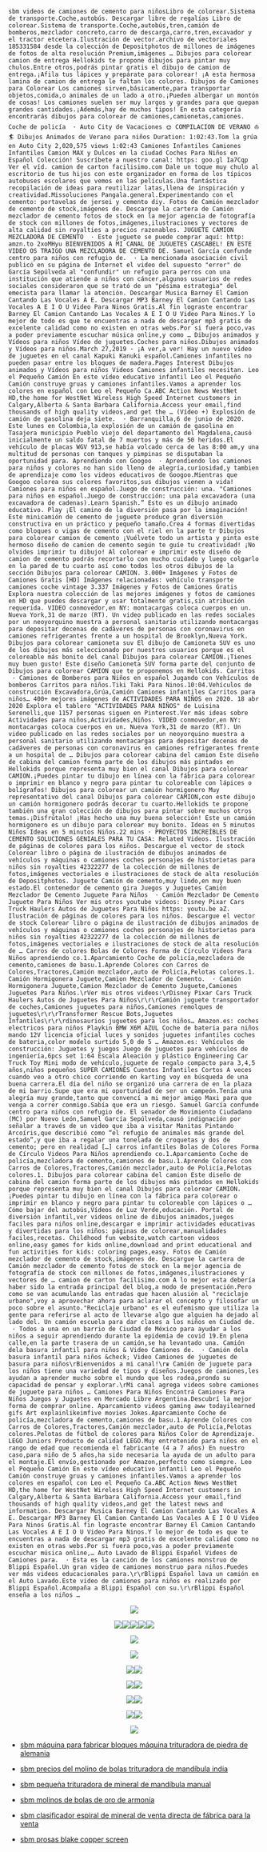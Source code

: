 
```
sbm videos de camiones de cemento para niñosLibro de colorear.Sistema de transporte.Coche,autobús. Descargar libre de regalías Libro de colorear.Sistema de transporte.Coche,autobús,tren,camión de bomberos,mezclador concreto,carro de descarga,carro,tren,excavador y el tractor etcetera.Ilustración de vector.archivo de vectoriales 185331584 desde la colección de Depositphotos de millones de imágenes de fotos de alta resolución Premium,imágenes … Dibujos para colorear camion de entrega Hellokids te propone dibujos para pintar muy chulos.Entre otros,podrás pintar gratis el dibujo de camion de entrega.¡Afila tus lápices y prepárate para colorear! ¡A esta hermosa lamina de camion de entrega le faltan los colores. Dibujos de Camiones para Colorear Los camiones sirven,básicamente,para transportar objetos,comida,o animales de un lado a otro.¡Pueden albergar un montón de cosas! Los camiones suelen ser muy largos y grandes para que quepan grandes cantidades.¡Además,hay de muchos tipos! En esta categoría encontrarás dibujos para colorear de camiones,camionetas,camiones. Coche de policía  · Auto City de Vacaciones 🌞 COMPILACION DE VERANO ⛵🏄 Dibujos Animados de Verano para niños Duration: 1:02:43.Tom la grúa en Auto City 2,020,575 views 1:02:43 Camiones Infantiles Camiones Infantiles Camion MAX y Dulces en la ciudad Coches Para Niños en Español Colección! Suscríbete a nuestro canal: https: goo.gl Ia7Cqp Ver el víd. camion de carton facilisimo.com Dale un toque muy chulo al escritorio de tus hijos con este organizador en forma de los típicos autobuses escolares que vemos en las películas.Una fantástica recopilación de ideas para reutilizar latas,llena de inspiración y creatividad.Missoluciones Pangala.general.Experimentando con el cemento: portavelas de jersei y cemento diy. Fotos de Camión mezclador de cemento de stock,imágenes de. Descargue la cartera de Camión mezclador de cemento fotos de stock en la mejor agencia de fotografía de stock con millones de fotos,imágenes,ilustraciones y vectores de alta calidad sin royalties a precios razonables. JUGUETE CAMION MEZCLADORA DE CEMENTO  · Este juguete se puede comprar aquí: http: amzn.to 2xoMHyu BIENVENIDOS A MI CANAL DE JUGUETES CASCABEL! EN ESTE VIDEO OS TRAIGO UNA MEZCLADORA DE CEMENTO DE. Samuel García confunde centro para niños con refugio de.  · La mencionada asociación civil publicó en su página de Internet el video del supuesto "error" de García Sepúlveda al "confundir" un refugio para perros con una institución que atiende a niños con cáncer,algunos usuarios de redes sociales consideraron que se trató de un "pésima estrategia" del emecista para llamar la atención. Descargar Musica Barney El Camion Cantando Las Vocales A E. Descargar MP3 Barney El Camion Cantando Las Vocales A E I O U Video Para Ninos Gratis.Al fin lograste encontrar Barney El Camion Cantando Las Vocales A E I O U Video Para Ninos.Y lo mejor de todo es que te encuentras a nada de descargar mp3 gratis de excelente calidad como no existen en otras webs.Por si fuera poco,vas a poder previamente escuchar música online,y como … Dibujos animados y Vídeos para niños Vídeo de juguetes.Coches para niños.Dibujos animados y Vídeos para niños.March 27,2019 · ¡A ver,a ver! Hay un nuevo vídeo de juguetes en el canal Kapuki Kanuki español.Camiones infantiles no pueden pasar entre los bloques de madera.Pages Interest Dibujos animados y Vídeos para niños Videos Camiones infantiles necesitan. Leo el Pequeño Camión En este vídeo educativo infantil Leo el Pequeño Camión construye gruas y camiones infantiles.Vamos a aprender los colores en español con Leo el Pequeño Ca.ABC Action News WestNet HD,the home for WestNet Wireless High Speed Internet customers in Calgary,Alberta & Santa Barbara California.Access your email,find thousands of high quality videos,and get the … (Vídeo +) Explosión de camión de gasolina deja siete.  · Barranquilla,6 de junio de 2020. Este lunes en Colombia,la explosión de un camión de gasolina en Tasajera municipio Pueblo viejo del departamento del Magdalena,causó inicialmente un saldo fatal de 7 muertos y más de 50 heridos.El vehículo de placas WGV 913,se había volcado cerca de las 8:00 am,y una multitud de personas con tanques y pimpinas se disputaban la oportunidad para. Aprendiendo con Googoo  · Aprendiendo los camiones para niños y colores no han sido lleno de alegría,curiosidad,y tambien de aprendizaje como los videos educativos de Googoo.Mientras que Googoo colorea sus colores favoritos,sus dibujos vienen a vida! Camiones para niños en español.Juego de construcción: una. "Camiones para niños en español.Juego de construcción: una pala excavadora (una excavadora de cadenas).Learn Spanish.” Esto es un dibujo animado educativo. Play ¡El camino de la diversión pasa por la imaginación! Este minicamión de cemento de juguete produce gran diversión constructiva en un práctico y pequeño tamaño.Crea 4 formas divertidas como bloques o vigas de cemento con el riel en la parte tr Dibujos para colorear camion de cemento ¡Vuélvete todo un artista y pinta este hermoso diseño de camion de cemento según te guíe tu creatividad! ¡No olvides imprimir tu dibujo! Al colorear e imprimir este diseño de camion de cemento podrás recortarlo con mucho cuidado y luego colgarlo en la pared de tu cuarto así como todos los otros dibujos de la sección Dibujos para colorear CAMION. 3.000+ Imágenes y Fotos de Camiones Gratis [HD] Imágenes relacionadas: vehículo transporte camiones coche vintage 3.337 Imágenes y Fotos de Camiones Gratis Explora nuestra colección de las mejores imágenes y fotos de camiones en HD que puedes descargar y usar totalmente gratis,sin atribución requerida. VIDEO conmovedor,en NY: montacargas coloca cuerpos en un. Nueva York,31 de marzo (RT). Un video publicado en las redes sociales por un neoyorquino muestra a personal sanitario utilizando montacargas para depositar decenas de cadáveres de personas con coronavirus en camiones refrigerantes frente a un hospital de Brooklyn,Nueva York. Dibujos para colorear camioneta suv El dibujo de Camioneta SUV es uno de los dibujos más seleccionado por nuestros usuarios porque es el coloreable más bonito del canal Dibujos para colorear CAMION.¡Tienes muy buen gusto! Este diseño Camioneta SUV forma parte del conjunto de Dibujos para colorear CAMION que te proponemos en Hellokids. Carritos  · Camiones de Bomberos para Niños en español Jugando con Vehículos de bomberos Carritos para niños.Tiki Taki Para Ninos.10:04.Vehículos de construcción Excavadora,Grúa,Camión Camiones infantiles Carritos para niños… 400+ mejores imágenes de ACTIVIDADES PARA NIÑOS en 2020. 18 abr 2020 Explora el tablero "ACTIVIDADES PARA NIÑOS" de Luisina Serenelli,que 1157 personas siguen en Pinterest.Ver más ideas sobre Actividades para niños,Actividades,Niños. VIDEO conmovedor,en NY: montacargas coloca cuerpos en un. Nueva York,31 de marzo (RT). Un video publicado en las redes sociales por un neoyorquino muestra a personal sanitario utilizando montacargas para depositar decenas de cadáveres de personas con coronavirus en camiones refrigerantes frente a un hospital de … Dibujos para colorear cabina del camion Este diseño de cabina del camion forma parte de los dibujos más pintados en Hellokids porque representa muy bien el canal Dibujos para colorear CAMION.¡Puedes pintar tu dibujo en línea con la fábrica para colorear o imprimir en blanco y negro para pintar tu coloreable con lápices o bolígrafos! Dibujos para colorear un camión hormigonero Muy representativo del canal Dibujos para colorear CAMION,con este dibujo un camión hormigonero podrás decorar tu cuarto.Hellokids te propone también una gran colección de dibujos para pintar sobre muchos otros temas.¡Disfrútalo! ¡Has hecho una muy buena selección! Este un camión hormigonero es un dibujo para colorear muy bonito. Ideas en 5 minutos Niños Ideas en 5 minutos Niños.22 mins · PROYECTOS INCREÍBLES DE CEMENTO SOLUCIONES GENIALES PARA TU CASA: Related Videos. Ilustración de páginas de colores para los niños. Descargue el vector de stock Colorear libro o página de ilustración de dibujos animados de vehículos y máquinas o camiones coches personajes de historietas para niños sin royalties 42322277 de la colección de millones de fotos,imágenes vectoriales e ilustraciones de stock de alta resolución de Depositphotos. Juguete Camión de cemento,muy lindo,en muy buen estado.El contenedor de cemento gira Juegos y Juguetes Camión Mezclador De Cemento Juguete Para Niños  · Camión Mezclador De Cemento Juguete Para Niños Ver mis otros youtube videos: Disney Pixar Cars Truck Haulers Autos de Juguetes Para Niños https: youtu.be aZ. Ilustración de páginas de colores para los niños. Descargue el vector de stock Colorear libro o página de ilustración de dibujos animados de vehículos y máquinas o camiones coches personajes de historietas para niños sin royalties 42322277 de la colección de millones de fotos,imágenes vectoriales e ilustraciones de stock de alta resolución de … Carros de colores Bolas de Colores Forma de Círculo Videos Para Niños aprendiendo co.1.Aparcamiento Coche de policía,mezcladora de cemento,camiones de basu.1.Aprende Colores con Carros de Colores,Tractores,Camión mezclador,auto de Policía,Pelotas colores.1. Camión Hormigonera Juguete,Camion Mezclador de Cemento.  · Camión Hormigonera Juguete,Camion Mezclador de Cemento Juguete,Camiones Juguetes Para Niños.\rVer mis otros videos:\rDisney Pixar Cars Truck Haulers Autos de Juguetes Para Niños\r\r\rCamión juguete transportador de coches,Camiones juguetes para niños,Camiones remolques de juguetes\r\r\rTransformer Rescue Bots,Juguetes Infantiles\r\r\rdinosaurios juguetes para los niños… Amazon.es: coches electricos para niños Playkin BMW X6M AZUL Coche de bateria para niños mando 12V licencia oficial luces y sonidos juguetes infantiles coches de bateria,color modelo surtido 5,0 de 5 … Amazon.es: Vehículos de construcción: Juguetes y juegos Juego de juguetes para vehículos de ingeniería,6pcs set 1:64 Escala Aleación y plástico Engineering Car Truck Toy Mini modo de vehículo,juguete de regalo compacto para 3,4,5 años,niños pequeños SUPER CAMIONES Cuentos Infantiles Cortos A veces cuando veo a otro chico corriendo en karting voy en búsqueda de una buena carrera.El día del niño se organizó una carrera de en la plaza de mi barrio.Supe que era mi oportunidad de ser un campeón.Tenía una alegría muy grande,tanto que convencí a mi mejor amigo Maxi para que venga a correr conmigo.Sabía que era un riesgo. Samuel García confunde centro para niños con refugio de. El senador de Movimiento Ciudadano (MC) por Nuevo León,Samuel García Sepúlveda,causó indignación por señalar a través de un video que iba a visitar Manitas Pintando Arcoíris,que describió como “el refugio de animales más grande del estado”,y que iba a regalar una tonelada de croquetas y dos de cemento; pero en realidad […] carros infantiles Bolas de Colores Forma de Círculo Videos Para Niños aprendiendo co.1.Aparcamiento Coche de policía,mezcladora de cemento,camiones de basu.1.Aprende Colores con Carros de Colores,Tractores,Camión mezclador,auto de Policía,Pelotas colores.1. Dibujos para colorear cabina del camion Este diseño de cabina del camion forma parte de los dibujos más pintados en Hellokids porque representa muy bien el canal Dibujos para colorear CAMION.¡Puedes pintar tu dibujo en línea con la fábrica para colorear o imprimir en blanco y negro para pintar tu coloreable con lápices o … Cómo bajar del autobús,Vídeos de Luz Verde,educación. Portal de diversión infantil,ver videos online de dibujos animados,juegos faciles para niños online,descargar e imprimir actividades educativas y divertidas para los niños: páginas de colorear,manualidades faciles,recetas. Childhood fun website,watch cartoon videos online,easy games for kids online,download and print educational and fun activities for kids: coloring pages,easy. Fotos de Camión mezclador de cemento de stock,imágenes de. Descargue la cartera de Camión mezclador de cemento fotos de stock en la mejor agencia de fotografía de stock con millones de fotos,imágenes,ilustraciones y vectores de … camion de carton facilisimo.com A lo mejor esta debería haber sido la entrada principal del blog,a modo de presentación.Pero como se van acumulando las entradas que hacen alusión al "reciclaje urbano",voy a aprovechar ahora para aclarar el concepto y filosofar un poco sobre el asunto."Reciclaje urbano" es el eufemismo que utiliza la gente para referirse al acto de llevarse algo que alguien ha dejado al lado del. Un camión escuela para dar clases a los niños en Ciudad de.  · Todos a una en un barrio de Ciudad de México para ayudar a los niños a seguir aprendiendo durante la epidemia de covid 19.En plena calle,en la parte trasera de un camión,se ha levantado una. Camión dela basura infantil para niños & Video Camiones de.  · Camión dela basura infantil para niños &check; Video Camiones de juguetes de basura para niños\rBienvenidos a mi canal!\r♛ Camión de juguete para los niños tiene una variedad de tipos y diseños.Juegos de camiones,les ayudan a aprender mucho sobre el mundo que les rodea,prondo su capacidad de pensar y explorar.\rMi canal agrega videos sobre camiones de juguete para niños … Camiones Para Niños Encontrá Camiones Para Niños Juegos y Juguetes en Mercado Libre Argentina.Descubrí la mejor forma de comprar online. Aparcamiento videos gaming aww todayilearned gifs Art explainlikeimfive movies Jokes.Aparcamiento Coche de policía,mezcladora de cemento,camiones de basu.1.Aprende Colores con Carros de Colores,Tractores,Camión mezclador,auto de Policía,Pelotas colores.Pelotas de fútbol de colores para Niños Color de Aprendizaje. LEGO Juniors Producto de calidad LEGO.Muy entretenido para niños en el rango de edad que recomienda el fabricante (4 a 7 años) En nuestro caso,para niño de 5 años,ha sido necesaria la ayuda de un adulto para el montaje.El envío,gestionado por Amazon,perfecto como siempre. Leo el Pequeño Camión En este vídeo educativo infantil Leo el Pequeño Camión construye gruas y camiones infantiles.Vamos a aprender los colores en español con Leo el Pequeño Ca.ABC Action News WestNet HD,the home for WestNet Wireless High Speed Internet customers in Calgary,Alberta & Santa Barbara California.Access your email,find thousands of high quality videos,and get the latest news and information. Descargar Musica Barney El Camion Cantando Las Vocales A E. Descargar MP3 Barney El Camion Cantando Las Vocales A E I O U Video Para Ninos Gratis.Al fin lograste encontrar Barney El Camion Cantando Las Vocales A E I O U Video Para Ninos.Y lo mejor de todo es que te encuentras a nada de descargar mp3 gratis de excelente calidad como no existen en otras webs.Por si fuera poco,vas a poder previamente escuchar música online,… Auto Lavado de Blippi Español Videos de Camiones para.  · Esta es la canción de los camiones monstruo de Blippi Español.Un gran video de camiones monstruo para niños.Puedes ver más videos educacionales para.\r\rBlippi Español lava un camión en el Auto Lavado.Este video de camiones para niños es realizado por Blippi Español.Acompaña a Blippi Español con su.\r\rBlippi Español enseña a los niños … 
```

<div align="center">

<a href="https://es-crusher.shibang-china.com/github&k=sbm+videos+de+camiones+de+cemento+para+ni%C3%B1os"><img src="https://static.shibang-china.com/es/crusher/logo.jpg"></a>

<a href="https://es-crusher.shibang-china.com/github&k=sbm+videos+de+camiones+de+cemento+para+ni%C3%B1os"><img src="https://static.shibang-china.com/es/crusher/index.jpg"></a><a href="https://es-crusher.shibang-china.com/material.htmlgithub&k=sbm+videos+de+camiones+de+cemento+para+ni%C3%B1os"><img src="https://static.shibang-china.com/es/crusher/material.jpg"></a><a href="https://es-crusher.shibang-china.com/application.htmlgithub&k=sbm+videos+de+camiones+de+cemento+para+ni%C3%B1os"><img src="https://static.shibang-china.com/es/crusher/application.jpg"></a><a href="https://es-crusher.shibang-china.com/aboutus.htmlgithub&k=sbm+videos+de+camiones+de+cemento+para+ni%C3%B1os"><img src="https://static.shibang-china.com/es/crusher/aboutus.jpg"></a><a href="https://es-crusher.shibang-china.com/contact.htmlgithub&k=sbm+videos+de+camiones+de+cemento+para+ni%C3%B1os"><img src="https://static.shibang-china.com/es/crusher/contact.jpg"></a>

<a href="https://es-crusher.shibang-china.com/github&k=sbm+videos+de+camiones+de+cemento+para+ni%C3%B1os"><img src="https://static.shibang-china.com/es/crusher/banner.jpg"></a>

<a href="https://swt.shibang-china.com/github&k=sbm+videos+de+camiones+de+cemento+para+ni%C3%B1os"><img src="https://static.shibang-china.com/es/crusher/text.jpg"></a>

<a href="https://swt.shibang-china.com/github&k=sbm+videos+de+camiones+de+cemento+para+ni%C3%B1os"><img src="https://static.shibang-china.com/es/crusher/chat.jpg"></a><a href="https://es-crusher.shibang-china.com/contact.htmlgithub&k=sbm+videos+de+camiones+de+cemento+para+ni%C3%B1os"><img src="https://static.shibang-china.com/es/crusher/message.jpg"></a>

<a href="https://es-crusher.shibang-china.com/products/pe.htmlgithub&k=sbm+videos+de+camiones+de+cemento+para+ni%C3%B1os"><img src="https://static.shibang-china.com/es/crusher/pe.jpg"></a><a href="https://es-crusher.shibang-china.com/products/pf.htmlgithub&k=sbm+videos+de+camiones+de+cemento+para+ni%C3%B1os"><img src="https://static.shibang-china.com/es/crusher/pf.jpg"></a>

<a href="https://es-crusher.shibang-china.com/products/hpt.htmlgithub&k=sbm+videos+de+camiones+de+cemento+para+ni%C3%B1os"><img src="https://static.shibang-china.com/es/crusher/hpt.jpg"></a><a href="https://es-crusher.shibang-china.com/products/vsi.htmlgithub&k=sbm+videos+de+camiones+de+cemento+para+ni%C3%B1os"><img src="https://static.shibang-china.com/es/crusher/vsi.jpg"></a>

<a href="https://es-crusher.shibang-china.com/products/klv.htmlgithub&k=sbm+videos+de+camiones+de+cemento+para+ni%C3%B1os"><img src="https://static.shibang-china.com/es/crusher/klv.jpg"></a><a href="https://es-crusher.shibang-china.com/products/portable.htmlgithub&k=sbm+videos+de+camiones+de+cemento+para+ni%C3%B1os"><img src="https://static.shibang-china.com/es/crusher/portable.jpg"></a>

<a href="https://swt.shibang-china.com/github&k=sbm+videos+de+camiones+de+cemento+para+ni%C3%B1os"><img src="https://static.shibang-china.com/es/crusher/case.jpg"></a>

</div>


* [sbm máquina para fabricar bloques máquina trituradora de piedra de alemania](sbm%20m%C3%A1quina%20para%20fabricar%20bloques%20m%C3%A1quina%20trituradora%20de%20piedra%20de%20alemania.md)

* [sbm precios del molino de bolas trituradora de mandíbula india](sbm%20precios%20del%20molino%20de%20bolas%20trituradora%20de%20mand%C3%ADbula%20india.md)

* [sbm pequeña trituradora de mineral de mandíbula manual](sbm%20peque%C3%B1a%20trituradora%20de%20mineral%20de%20mand%C3%ADbula%20manual.md)

* [sbm molinos de bolas de oro de armonía](sbm%20molinos%20de%20bolas%20de%20oro%20de%20armon%C3%ADa.md)

* [sbm clasificador espiral de mineral de venta directa de fábrica para la venta](sbm%20clasificador%20espiral%20de%20mineral%20de%20venta%20directa%20de%20f%C3%A1brica%20para%20la%20venta.md)

* [sbm prosas blake copper screen](sbm%20prosas%20blake%20copper%20screen.md)